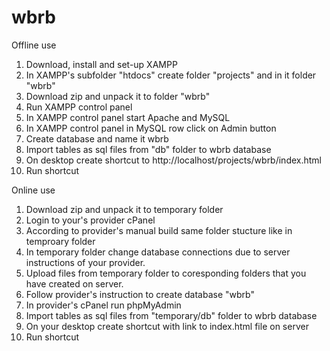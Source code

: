 # wbrb
Offline use

1. Download, install and set-up XAMPP
2. In XAMPP's subfolder "htdocs" create folder "projects" and in it folder "wbrb"
3. Download zip and unpack it to folder "wbrb"
4. Run XAMPP control panel
5. In XAMPP control panel start Apache and MySQL
6. In XAMPP control panel in MySQL row click on Admin button
7. Create database and name it wbrb
8. Import tables as sql files from "db" folder to wbrb database
9. On desktop create shortcut to http://localhost/projects/wbrb/index.html
10. Run shortcut

Online use

1. Download zip and unpack it to temporary folder
2. Login to your's provider cPanel
3. According to provider's manual build same folder stucture like in temproary folder
4. In temporary folder change database connections due to server instructions of your provider.
5. Upload files from temporary folder to coresponding folders that you have created on server.
6. Follow provider's instruction to create database "wbrb"
7. In provider's cPanel run phpMyAdmin
8. Import tables as sql files from "temporary/db" folder to wbrb database
9. On your desktop create shortcut with link to index.html file on server
10. Run shortcut
